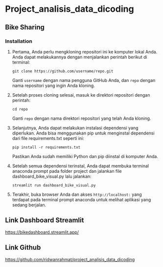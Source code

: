 # Project_analisis_data_dicoding
## Bike Sharing
### Installation

1. Pertama, Anda perlu mengkloning repositori ini ke komputer lokal Anda. Anda dapat melakukannya dengan menjalankan perintah berikut di terminal:

    ```
    git clone https://github.com/username/repo.git
    ```

    Ganti `username` dengan nama pengguna GitHub Anda, dan `repo` dengan nama repositori yang ingin Anda kloning.

2. Setelah proses cloning selesai, masuk ke direktori repositori dengan perintah:

    ```
    cd repo
    ```

    Ganti `repo` dengan nama direktori repositori yang telah Anda kloning.

3. Selanjutnya, Anda dapat melakukan instalasi dependensi yang diperlukan. Anda bisa menggunakan pip untuk menginstal dependensi dari file requirements.txt seperti ini:

    ```
    pip install -r requirements.txt
    ```

    Pastikan Anda sudah memiliki Python dan pip diinstal di komputer Anda.

4. Setelah semua dependensi terinstal, Anda dapat membuka terminal anaconda prompt pada folder project dan jalankan file dashboard_bike_visual.py lalu jalankan:

    ```
    streamlit run dashboard_bike_visual.py
    ```


5. Terakhir, buka browser Anda dan akses `http://localhost:` yang terdapat pada terminal prompt anaconda untuk melihat aplikasi yang sedang berjalan.

##  Link Dashboard Streamlit

   https://bikedashboard.streamlit.app/
   
##  Link Github

   https://github.com/ridwanrahmat/project_analisis_data_dicoding
   


